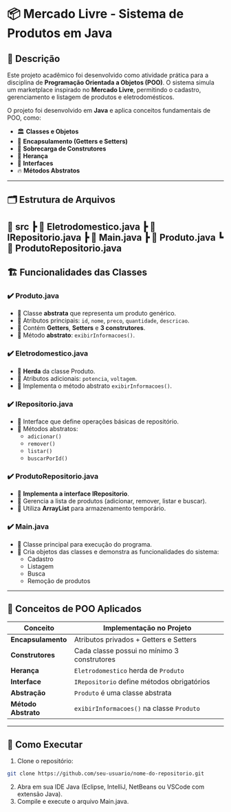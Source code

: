 # 📦 Mercado Livre - Sistema de Produtos em Java

## 🎯 Descrição

Este projeto acadêmico foi desenvolvido como atividade prática para a disciplina de **Programação Orientada a Objetos (POO)**. O sistema simula um marketplace inspirado no **Mercado Livre**, permitindo o cadastro, gerenciamento e listagem de produtos e eletrodomésticos.

O projeto foi desenvolvido em **Java** e aplica conceitos fundamentais de POO, como:

- 🏛️ **Classes e Objetos**
- 🔑 **Encapsulamento (Getters e Setters)**
- 🚀 **Sobrecarga de Construtores**
- 🧬 **Herança**
- 🧠 **Interfaces**
- 🔥 **Métodos Abstratos**

---

## 🗂️ Estrutura de Arquivos

📂 src
┣ 📄 Eletrodomestico.java
┣ 📄 IRepositorio.java
┣ 📄 Main.java
┣ 📄 Produto.java
┗ 📄 ProdutoRepositorio.java
---

## 🏗️ Funcionalidades das Classes

### ✔️ **Produto.java**
- 🔸 Classe **abstrata** que representa um produto genérico.
- 🔸 Atributos principais: `id`, `nome`, `preco`, `quantidade`, `descricao`.
- 🔸 Contém **Getters**, **Setters** e **3 construtores**.
- 🔸 Método **abstrato**: `exibirInformacoes()`.

### ✔️ **Eletrodomestico.java**
- 🔸 **Herda** da classe Produto.
- 🔸 Atributos adicionais: `potencia`, `voltagem`.
- 🔸 Implementa o método abstrato `exibirInformacoes()`.

### ✔️ **IRepositorio.java**
- 🔸 Interface que define operações básicas de repositório.
- 🔸 Métodos abstratos:
  - `adicionar()`
  - `remover()`
  - `listar()`
  - `buscarPorId()`

### ✔️ **ProdutoRepositorio.java**
- 🔸 **Implementa a interface IRepositorio**.
- 🔸 Gerencia a lista de produtos (adicionar, remover, listar e buscar).
- 🔸 Utiliza **ArrayList** para armazenamento temporário.

### ✔️ **Main.java**
- 🔸 Classe principal para execução do programa.
- 🔸 Cria objetos das classes e demonstra as funcionalidades do sistema:
  - Cadastro
  - Listagem
  - Busca
  - Remoção de produtos

---

## 🔧 Conceitos de POO Aplicados

| Conceito           | Implementação no Projeto                           |
| ------------------ | --------------------------------------------------- |
| **Encapsulamento** | Atributos privados + Getters e Setters             |
| **Construtores**   | Cada classe possui no mínimo 3 construtores        |
| **Herança**        | `Eletrodomestico` herda de `Produto`               |
| **Interface**      | `IRepositorio` define métodos obrigatórios         |
| **Abstração**      | `Produto` é uma classe abstrata                    |
| **Método Abstrato**| `exibirInformacoes()` na classe `Produto`          |

---

## 🚀 Como Executar

1. Clone o repositório:

```bash
git clone https://github.com/seu-usuario/nome-do-repositorio.git
```
2. Abra em sua IDE Java (Eclipse, IntelliJ, NetBeans ou VSCode com extensão Java).
3. Compile e execute o arquivo Main.java.
